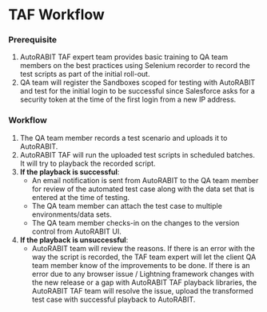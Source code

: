 # TAF Workflow

### Prerequisite <a href="#prerequisite" id="prerequisite"></a>

1. AutoRABIT TAF expert team provides basic training to QA team members on the best practices using Selenium recorder to record the test scripts as part of the initial roll-out.
2. QA team will register the Sandboxes scoped for testing with AutoRABIT and test for the initial login to be successful since Salesforce asks for a security token at the time of the first login from a new IP address.

### Workflow <a href="#workflow" id="workflow"></a>

1. The QA team member records a test scenario and uploads it to AutoRABIT.
2. AutoRABIT TAF will run the uploaded test scripts in scheduled batches. It will try to playback the recorded script.
3. **If the playback is successful**:
   * An email notification is sent from AutoRABIT to the QA team member for review of the automated test case along with the data set that is entered at the time of testing.
   * The QA team member can attach the test case to multiple environments/data sets.
   * The QA team member checks-in on the changes to the version control from AutoRABIT UI.
4. **If the playback is unsuccessful**:
   * AutoRABIT team will review the reasons. If there is an error with the way the script is recorded, the TAF team expert will let the client QA team member know of the improvements to be done. If there is an error due to any browser issue / Lightning framework changes with the new release or a gap with AutoRABIT TAF playback libraries, the AutoRABIT TAF team will resolve the issue, upload the transformed test case with successful playback to AutoRABIT.
